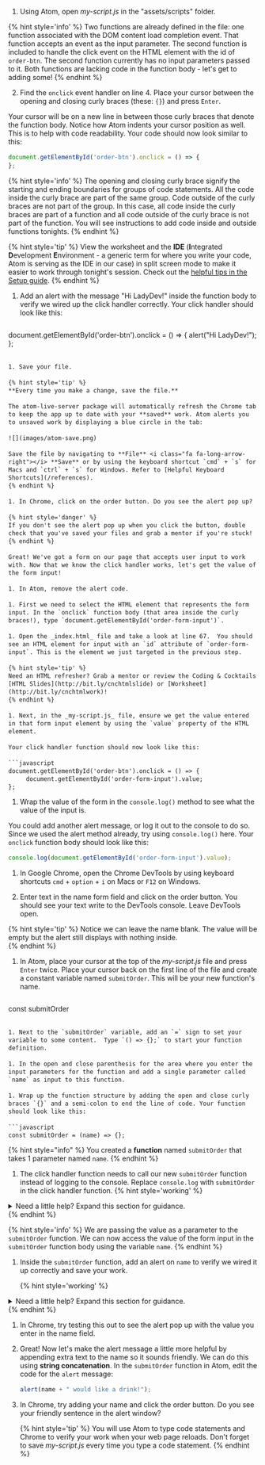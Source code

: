 1. Using Atom, open _my-script.js_ in the "assets/scripts" folder. 

  {% hint style='info' %}
Two functions are already defined in the file: one function associated with the DOM content load completion event.  That function accepts an event as the input parameter. The second function is included to handle the click event on the HTML element with the id of `order-btn`. The second function currently has no input parameters passed to it. Both functions are lacking code in the function body - let's get to adding some!
  {% endhint %}

2. Find the `onclick` event handler on line 4. Place your cursor between the opening and closing curly braces (these: `{}`) and press `Enter`. 

  Your cursor will be on a new line in between those curly braces that denote the function body.  Notice how Atom indents your cursor position as well.  This is to help with code readability. Your code should now look similar to this:

   ```javascript
  document.getElementById('order-btn').onclick = () => {
  };
   ```

   {% hint style='info' %}
The opening and closing curly brace signify the starting and ending boundaries for groups of code statements. All the code inside the curly brace are part of the same group. Code outside of the curly braces are not part of the group. In this case, all code inside the curly braces are part of a function and all code outside of the curly brace is not part of the function. You will see instructions to add code inside and outside functions tonights.
   {% endhint %}      

   {% hint style='tip' %}
View the worksheet and the **IDE** (**I**ntegrated **D**evelopment **E**nvironment - a generic term for where you write your code, Atom is serving as the IDE in our case) in split screen mode to make it easier to work through tonight's session. Check out the [helpful tips in the Setup guide](/setup#tips). 
   {% endhint %}

1. Add an alert with the message "Hi LadyDev!" inside the function body to verify we wired up the click handler correctly. Your click handler should look like this:

   ```javascript
  document.getElementById('order-btn').onclick = () => {
        alert("Hi LadyDev!");
  };
   ```

1. Save your file. 

   {% hint style='tip' %}
**Every time you make a change, save the file.** 

The atom-live-server package will automatically refresh the Chrome tab to keep the app up to date with your **saved** work. Atom alerts you to unsaved work by displaying a blue circle in the tab:

![](images/atom-save.png)

Save the file by navigating to **File** <i class="fa fa-long-arrow-right"></i> **Save** or by using the keyboard shortcut `cmd` + `s` for Macs and `ctrl` + `s` for Windows. Refer to [Helpful Keyboard Shortcuts](/references).
   {% endhint %}

1. In Chrome, click on the order button. Do you see the alert pop up? 

  {% hint style='danger' %}
If you don't see the alert pop up when you click the button, double check that you've saved your files and grab a mentor if you're stuck!
  {% endhint %}
  
  Great! We've got a form on our page that accepts user input to work with. Now that we know the click handler works, let's get the value of the form input!

1. In Atom, remove the alert code. 

1. First we need to select the HTML element that represents the form input. In the `onclick` function body (that area inside the curly braces!), type `document.getElementById('order-form-input')`.

1. Open the _index.html_ file and take a look at line 67.  You should see an HTML element for input with an `id` attribute of `order-form-input`. This is the element we just targeted in the previous step.

  {% hint style='tip' %}
Need an HTML refresher? Grab a mentor or review the Coding & Cocktails [HTML Slides](http://bit.ly/cnchtmlslide) or [Worksheet](http://bit.ly/cnchtmlwork)!
  {% endhint %}

1. Next, in the _my-script.js_ file, ensure we get the value entered in that form input element by using the `value` property of the HTML element.

  Your click handler function should now look like this:

   ```javascript
  document.getElementById('order-btn').onclick = () => {
        document.getElementById('order-form-input').value;
  };
   ```

1. Wrap the value of the form in the `console.log()` method to see what the value of the input is. 

  You could add another alert message, or log it out to the console to do so.  Since we used the alert method already, try using `console.log()` here.  Your `onclick` function body should look like this:

   ```javascript
  console.log(document.getElementById('order-form-input').value);
   ```

1. In Google Chrome, open the Chrome DevTools by using keyboard shortcuts `cmd` + `option` + `i` on Macs or `F12` on Windows. 

1. Enter text in the name form field and click on the order button. You should see your text write to the DevTools console. Leave DevTools open. 

  {% hint style='tip' %}
Notice we can leave the name blank. The value will be empty but the alert still displays with nothing inside.  
  {% endhint %}   

1. In Atom, place your cursor at the top of the _my-script.js_ file and press `Enter` twice.  Place your cursor back on the first line of the file and create a constant variable named `submitOrder`. This will be your new function's name.

   ```javascript
  const submitOrder
   ```

1. Next to the `submitOrder` variable, add an `=` sign to set your variable to some content.  Type `() => {};` to start your function definition.

1. In the open and close parenthesis for the area where you enter the input parameters for the function and add a single parameter called `name` as input to this function. 

1. Wrap up the function structure by adding the open and close curly braces `{}` and a semi-colon to end the line of code. Your function should look like this:

  ```javascript
  const submitOrder = (name) => {};
  ```
  
  {% hint style="info" %}
You created a **function** named `submitOrder` that takes 1 parameter named `name`.
  {% endhint %}

1. The click handler function needs to call our new `submitOrder` function instead of logging to the console. Replace `console.log` with `submitOrder` in the click handler function.
      {% hint style='working' %}
<details>
<summary>
Need a little help? Expand this section for guidance. 
</summary> 
You want to change the <code>console.log</code> code to
<pre>
<code class="lang-javascript">
submitOrder(document.getElementById('order-form-input').value);
</code>
</pre>
</details>
   {% endhint %}

   {% hint style='info' %}
We are passing the value as a parameter to the `submitOrder` function. We can now access the value of the form input in the `submitOrder` function body using the variable `name`. 
   {% endhint %}   

1. Inside the `submitOrder` function, add an alert on `name` to verify we wired it up correctly and save your work. 

   {% hint style='working' %}
<details>
<summary>
Need a little help? Expand this section for guidance. 
</summary> 
Change the <code>submitOrder</code> function to
<pre>
<code class="lang-javascript">
const submitOrder = (name) => {
      alert(name);
};
</code>
</pre>
</details>
   {% endhint %}

1. In Chrome, try testing this out to see the alert pop up with the value you enter in the name field.

1. Great! Now let's make the alert message a little more helpful by appending extra text to the name so it sounds friendly. We can do this using **string concatenation**. In the `submitOrder` function in Atom, edit the code for the `alert` message:

   ```js
   alert(name + " would like a drink!");
   ```

1. In Chrome, try adding your name and click the order button. Do you see your friendly sentence in the alert window?

   {% hint style='tip' %}
You will use Atom to type code statements and Chrome to verify your work when your web page reloads. Don't forget to save _my-script.js_ every time you type a code statement.
   {% endhint %}

